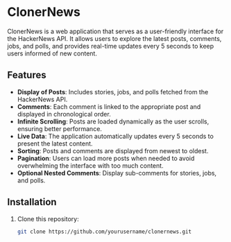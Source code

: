 # ClonerNews

ClonerNews is a web application that serves as a user-friendly interface for the HackerNews API. It allows users to explore the latest posts, comments, jobs, and polls, and provides real-time updates every 5 seconds to keep users informed of new content.

## Features

- **Display of Posts**: Includes stories, jobs, and polls fetched from the HackerNews API.
- **Comments**: Each comment is linked to the appropriate post and displayed in chronological order.
- **Infinite Scrolling**: Posts are loaded dynamically as the user scrolls, ensuring better performance.
- **Live Data**: The application automatically updates every 5 seconds to present the latest content.
- **Sorting**: Posts and comments are displayed from newest to oldest.
- **Pagination**: Users can load more posts when needed to avoid overwhelming the interface with too much content.
- **Optional Nested Comments**: Display sub-comments for stories, jobs, and polls.
  
## Installation

1. Clone this repository:
   ```bash
   git clone https://github.com/yourusername/clonernews.git
